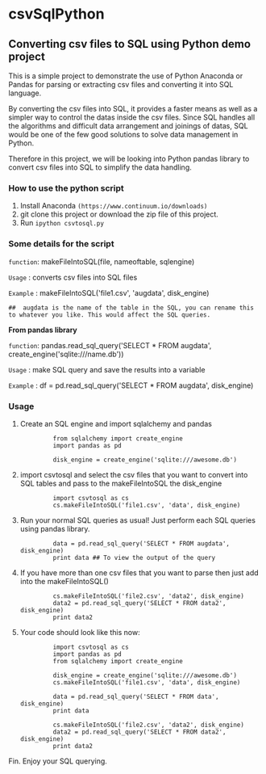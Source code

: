 # csvSqlPython

## Converting csv files to SQL using Python demo project

This is a simple project to demonstrate the use of Python Anaconda or Pandas for parsing or extracting csv files and converting it into SQL language.

By converting the csv files into SQL, it provides a faster means as well as a simpler way to control the datas inside the csv files. Since SQL handles all the algorithms and difficult data arrangement and joinings of datas, SQL would be one of the few good solutions to solve data management in Python.

Therefore in this project, we will be looking into Python pandas library to convert csv files into SQL to simplify the data handling.



### How to use the python script

1. Install Anaconda `(https://www.continuum.io/downloads)`
2. git clone this project or download the zip file of this project.
3. Run `ipython csvtosql.py`



### Some details for the script


`function`: makeFileIntoSQL(file, nameoftable, sqlengine)

`Usage`   : converts csv files into SQL files

`Example` : makeFileIntoSQL('file1.csv', 'augdata', disk_engine) 

``##  augdata is the name of the table in the SQL, you can rename this to whatever you like. This would affect the SQL queries.``



**From pandas library**


`function`: pandas.read_sql_query('SELECT * FROM augdata', create_engine('sqlite:///name.db'))

`Usage`   : make SQL query and save the results into a variable

`Example` : df = pd.read_sql_query('SELECT * FROM augdata', disk_engine)

### Usage

1. Create an SQL engine and import sqlalchemy and pandas

				from sqlalchemy import create_engine
                import pandas as pd

				disk_engine = create_engine('sqlite:///awesome.db')

2. import csvtosql and select the csv files that you want to convert into SQL tables and pass to the makeFileIntoSQL the disk_engine

				import csvtosql as cs
                cs.makeFileIntoSQL('file1.csv', 'data', disk_engine)

3. Run your normal SQL queries as usual! Just perform each SQL queries using pandas library.

				data = pd.read_sql_query('SELECT * FROM augdata', disk_engine)
                print data ## To view the output of the query

4. If you have more than one csv files that you want to parse then just add into the makeFileIntoSQL()
				
                cs.makeFileIntoSQL('file2.csv', 'data2', disk_engine)
                data2 = pd.read_sql_query('SELECT * FROM data2', disk_engine)
                print data2

5. Your code should look like this now:
				
                import csvtosql as cs
                import pandas as pd
                from sqlalchemy import create_engine
                
                disk_engine = create_engine('sqlite:///awesome.db')
                cs.makeFileIntoSQL('file1.csv', 'data', disk_engine)
                
                data = pd.read_sql_query('SELECT * FROM data', disk_engine)
                print data
                
                cs.makeFileIntoSQL('file2.csv', 'data2', disk_engine)
                data2 = pd.read_sql_query('SELECT * FROM data2', disk_engine)
                print data2                
                
                
Fin. Enjoy your SQL querying.








